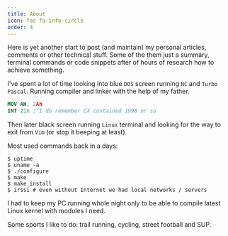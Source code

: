 ```yaml
---
title: About
icon: fas fa-info-circle
order: 4
---
```


Here is yet another start to post (and maintain) my personal articles, comments or other technical stuff.
Some of the them just a summary, terminal commands or code snippets after of hours of research how to achieve something.

I've spent a lot of time looking into blue `DOS` screen running `NC` and `Turbo Pascal`.
Running compiler and linker with the help of my father.

```nasm
MOV AH, 2Ah
INT 21h ; I do remember CX contained 1998 or so
```

Then later black screen running `Linux` terminal and looking for the way to exit from `Vim` (or stop it beeping at least).

Most used commands back in a days:

```console
$ uptime
$ uname -a
$ ./configure
$ make
$ make install
$ irssi # even without Internet we had local networks / servers
```

I had to keep my PC running whole night only to be able to compile latest Linux kernel with modules I need.

Some sports I like to do: trail running, cycling, street football and SUP.
